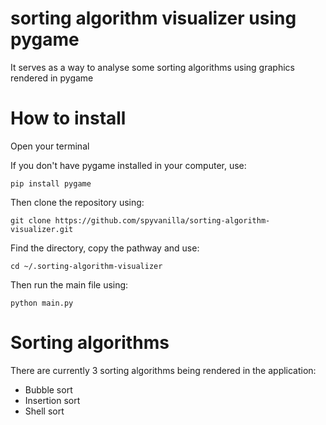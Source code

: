 # sorting algorithm visualizer using pygame

It serves as a way to analyse some sorting algorithms using graphics rendered in pygame

# How to install

Open your terminal

If you don't have pygame installed in your computer, use:
```
pip install pygame
```
Then clone the repository using:
```
git clone https://github.com/spyvanilla/sorting-algorithm-visualizer.git
```
Find the directory, copy the pathway and use:
```
cd ~/.sorting-algorithm-visualizer
```
Then run the main file using:
```
python main.py
```

# Sorting algorithms

There are currently 3 sorting algorithms being rendered in the application:

- Bubble sort
- Insertion sort
- Shell sort
